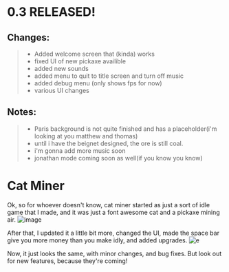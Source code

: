 # 0.3 RELEASED!
## Changes:
> - Added welcome screen that (kinda) works
> - fixed UI of new pickaxe availible
> - added new sounds
> - added menu to quit to title screen and turn off music
> - added debug menu (only shows fps for now)
> - various UI changes
## Notes:
> - Paris background is not quite finished and has a placeholder(i'm looking at you matthew and thomas)
> - until i have the beignet designed, the ore is still coal.
> - i'm gonna add more music soon 
> - jonathan mode coming soon as well(if you know you know)
# Cat Miner
Ok, so for whoever doesn't know, cat miner started as just a sort of idle game that I made, and it was just a font awesome cat and a pickaxe mining air.
![image](https://github.com/zippyfish/assetsforsomething/raw/main/img129834.png)

After that, I updated it a little bit more, changed the UI,
made the space bar give you more money than you make idly, and added upgrades.
![e](https://github.com/zippyfish/assetsforsomething/raw/main/cm1.png)

Now, it just looks the same, with minor changes, and bug fixes. But look out for new features, because they're coming!
